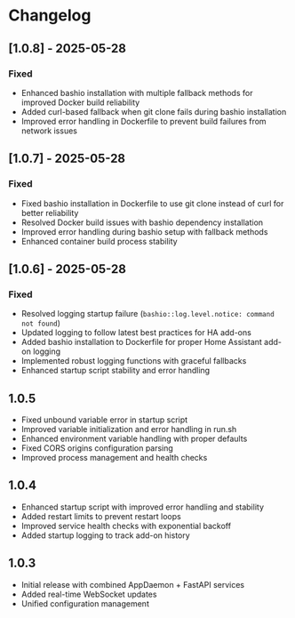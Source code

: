 # Changelog


## [1.0.8] - 2025-05-28
### Fixed
- Enhanced bashio installation with multiple fallback methods for improved Docker build reliability
- Added curl-based fallback when git clone fails during bashio installation
- Improved error handling in Dockerfile to prevent build failures from network issues

## [1.0.7] - 2025-05-28
### Fixed
- Fixed bashio installation in Dockerfile to use git clone instead of curl for better reliability
- Resolved Docker build issues with bashio dependency installation
- Improved error handling during bashio setup with fallback methods
- Enhanced container build process stability

## [1.0.6] - 2025-05-28
### Fixed
- Resolved logging startup failure (`bashio::log.level.notice: command not found`)
- Updated logging to follow latest best practices for HA add-ons
- Added bashio installation to Dockerfile for proper Home Assistant add-on logging
- Implemented robust logging functions with graceful fallbacks
- Enhanced startup script stability and error handling

## 1.0.5
- Fixed unbound variable error in startup script
- Improved variable initialization and error handling in run.sh
- Enhanced environment variable handling with proper defaults
- Fixed CORS origins configuration parsing
- Improved process management and health checks 

## 1.0.4
- Enhanced startup script with improved error handling and stability
- Added restart limits to prevent restart loops
- Improved service health checks with exponential backoff
- Added startup logging to track add-on history

## 1.0.3
- Initial release with combined AppDaemon + FastAPI services
- Added real-time WebSocket updates
- Unified configuration management